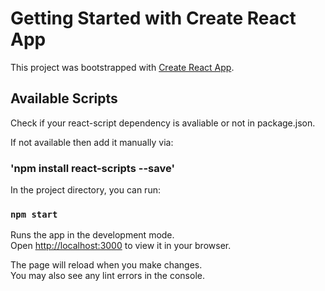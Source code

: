 # Getting Started with Create React App

This project was bootstrapped with [Create React App](https://github.com/facebook/create-react-app).

## Available Scripts

Check if your react-script dependency is avaliable or not in package.json.

If not available then add it manually via:

###  'npm install react-scripts --save'

In the project directory, you can run:

### `npm start`

Runs the app in the development mode.\
Open [http://localhost:3000](http://localhost:3000) to view it in your browser.

The page will reload when you make changes.\
You may also see any lint errors in the console.
